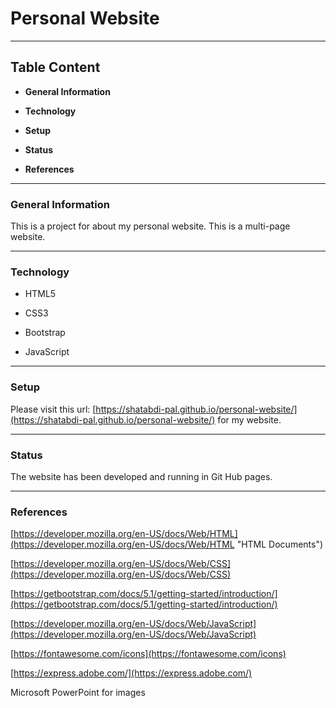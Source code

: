 

# Personal Website #

----------

## Table Content ##

- **General Information**

- **Technology**

- **Setup**

- **Status**
- **References**

----------


### General Information ###
This is a project for about my personal website. This is a multi-page website.

----------


### Technology ###

- HTML5

- CSS3

- Bootstrap

- JavaScript

----------


### Setup ###
Please visit this url: [https://shatabdi-pal.github.io/personal-website/](https://shatabdi-pal.github.io/personal-website/) for my website.

----------


### Status ###
The website has been developed and running in Git Hub pages.

----------


### References ###
[https://developer.mozilla.org/en-US/docs/Web/HTML](https://developer.mozilla.org/en-US/docs/Web/HTML "HTML Documents")

[https://developer.mozilla.org/en-US/docs/Web/CSS](https://developer.mozilla.org/en-US/docs/Web/CSS)

[https://getbootstrap.com/docs/5.1/getting-started/introduction/](https://getbootstrap.com/docs/5.1/getting-started/introduction/)

[https://developer.mozilla.org/en-US/docs/Web/JavaScript](https://developer.mozilla.org/en-US/docs/Web/JavaScript)

[https://fontawesome.com/icons](https://fontawesome.com/icons)

[https://express.adobe.com/](https://express.adobe.com/)

Microsoft PowerPoint for images
